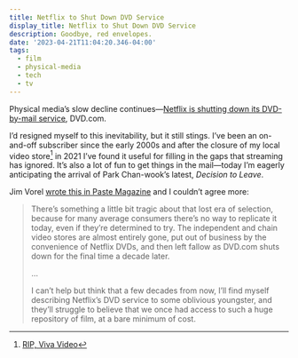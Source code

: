 ```yaml
---
title: Netflix to Shut Down DVD Service
display_title: Netflix to Shut Down DVD Service
description: Goodbye, red envelopes.
date: '2023-04-21T11:04:20.346-04:00'
tags:
  - film
  - physical-media
  - tech
  - tv
---
```


Physical media’s slow decline continues—[Netflix is shutting down its DVD-by-mail service](https://www.nytimes.com/2023/04/18/business/media/netflix-dvds-earnings.html), DVD.com.

I’d resigned myself to this inevitability, but it still stings. I’ve been an on-and-off subscriber since the early 2000s and after the closure of my local video store[^1] in 2021 I’ve found it useful for filling in the gaps that streaming has ignored. It’s also a lot of fun to get things in the mail—today I’m eagerly anticipating the arrival of Park Chan-wook’s latest, *Decision to Leave*.

Jim Vorel [wrote this in Paste Magazine](https://www.pastemagazine.com/movies/netflix/netflix-dvd-service-ending-discontinued-dvds-destroyed-physical-media) and I couldn’t agree more:

> There’s something a little bit tragic about that lost era of selection, because for many average consumers there’s no way to replicate it today, even if they’re determined to try. The independent and chain video stores are almost entirely gone, put out of business by the convenience of Netflix DVDs, and then left fallow as DVD.com shuts down for the final time a decade later. 
> 
> …
> 
> I can’t help but think that a few decades from now, I’ll find myself describing Netflix’s DVD service to some oblivious youngster, and they’ll struggle to believe that we once had access to such a huge repository of film, at a bare minimum of cost.

[^1]: [RIP, Viva Video](https://www.broadstreetreview.com/features/ardmores-viva-video-closes-after-nine-years-on-lancaster-avenue)
